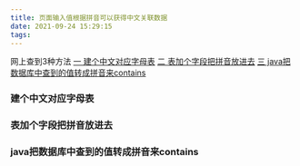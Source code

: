 ```yaml
---
title: 页面输入值根据拼音可以获得中文关联数据
date: 2021-09-24 15:29:15
tags:
---
```

网上查到3种方法
[一 建个中文对应字母表](#first)
[二 表加个字段把拼音放进去](#second)
[三 java把数据库中查到的值转成拼音来contains](#third)
### <span id="first">建个中文对应字母表</span>
### <span id="second">表加个字段把拼音放进去</span>
### <span id="third">java把数据库中查到的值转成拼音来contains</span>
 
 
